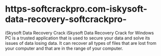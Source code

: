 # https-softcrackpro.com-iskysoft-data-recovery-softcrackpro-
iSkysoft Data Recovery Crack iSkysoft Data Recovery Crack for Windows PC is a trusted application that is used to secure your data and solve its issues of data losing data. It can recover all types of files that are lost from your computer and that are in the range of your computer. 
